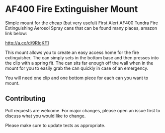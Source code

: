 # AF400 Fire Extinguisher Mount

Simple mount for the cheap (but very useful) First Alert AF400 Tundra Fire Extinguishing Aerosol Spray cans that can be found many places, amazon link below:

http://a.co/d/9RIgKF1

This mount allows you to create an easy access home for the fire extinguisher. The can simply sets in the bottom base and then presses into the clip with a spring fit. The can sits far enough off the wall when in the mount for you to easily grab the can quickly in case of an emergency.

You will need one clip and one bottom piece for each can you want to mount.

## Contributing
Pull requests are welcome. For major changes, please open an issue first to discuss what you would like to change.

Please make sure to update tests as appropriate.